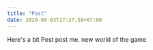 ```yaml
---
title: "Post"
date: 2020-09-03T17:27:59+07:00
---
```


Here's a bit Post post me.
new world of the game

